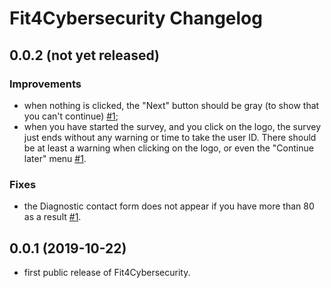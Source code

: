 Fit4Cybersecurity Changelog
===========================

## 0.0.2 (not yet released)

### Improvements

- when nothing is clicked, the "Next" button should be gray (to show that you
  can't continue) [#1](https://github.com/CASES-LU/Fit4Cybersecurity/issues/1);
- when you have started the survey, and you click on the logo, the survey just
  ends without any warning or time to take the user ID. There should be at least
  a warning when clicking on the logo, or even the "Continue later" menu
  [#1](https://github.com/CASES-LU/Fit4Cybersecurity/issues/1).

### Fixes

- the Diagnostic contact form does not appear if you have more than 80 as a
  result [#1](https://github.com/CASES-LU/Fit4Cybersecurity/issues/1).


## 0.0.1 (2019-10-22)

- first public release of Fit4Cybersecurity.
